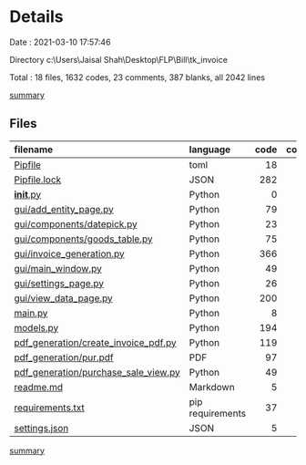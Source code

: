 # Details

Date : 2021-03-10 17:57:46

Directory c:\Users\Jaisal Shah\Desktop\FLP\Bill\tk_invoice

Total : 18 files,  1632 codes, 23 comments, 387 blanks, all 2042 lines

[summary](results.md)

## Files
| filename | language | code | comment | blank | total |
| :--- | :--- | ---: | ---: | ---: | ---: |
| [Pipfile](/Pipfile) | toml | 18 | 0 | 4 | 22 |
| [Pipfile.lock](/Pipfile.lock) | JSON | 282 | 0 | 1 | 283 |
| [__init__.py](/__init__.py) | Python | 0 | 0 | 1 | 1 |
| [gui/add_entity_page.py](/gui/add_entity_page.py) | Python | 79 | 0 | 17 | 96 |
| [gui/components/datepick.py](/gui/components/datepick.py) | Python | 23 | 1 | 9 | 33 |
| [gui/components/goods_table.py](/gui/components/goods_table.py) | Python | 75 | 2 | 24 | 101 |
| [gui/invoice_generation.py](/gui/invoice_generation.py) | Python | 366 | 9 | 105 | 480 |
| [gui/main_window.py](/gui/main_window.py) | Python | 49 | 0 | 17 | 66 |
| [gui/settings_page.py](/gui/settings_page.py) | Python | 26 | 1 | 13 | 40 |
| [gui/view_data_page.py](/gui/view_data_page.py) | Python | 200 | 3 | 74 | 277 |
| [main.py](/main.py) | Python | 8 | 2 | 7 | 17 |
| [models.py](/models.py) | Python | 194 | 0 | 52 | 246 |
| [pdf_generation/create_invoice_pdf.py](/pdf_generation/create_invoice_pdf.py) | Python | 119 | 4 | 41 | 164 |
| [pdf_generation/pur.pdf](/pdf_generation/pur.pdf) | PDF | 97 | 0 | 1 | 98 |
| [pdf_generation/purchase_sale_view.py](/pdf_generation/purchase_sale_view.py) | Python | 49 | 1 | 19 | 69 |
| [readme.md](/readme.md) | Markdown | 5 | 0 | 2 | 7 |
| [requirements.txt](/requirements.txt) | pip requirements | 37 | 0 | 0 | 37 |
| [settings.json](/settings.json) | JSON | 5 | 0 | 0 | 5 |

[summary](results.md)